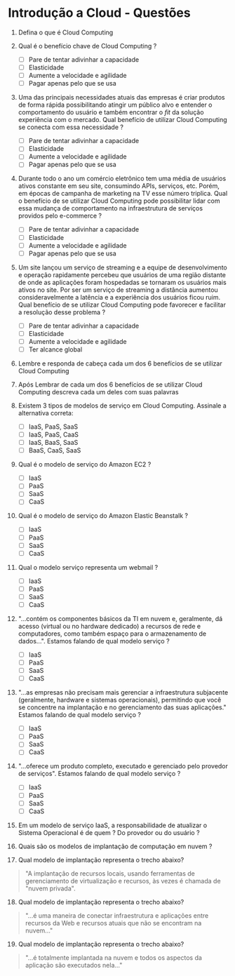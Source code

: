 


# Introdução a Cloud - Questões

 1. Defina o que é Cloud Computing

 2. Qual é o benefício chave de Cloud Computing ?

	 - [ ] Pare de tentar adivinhar a capacidade
	 - [ ] Elasticidade
	 - [ ] Aumente a velocidade e agilidade
	 - [ ] Pagar apenas pelo que se usa

 3. Uma das principais necessidades atuais das empresas é criar produtos de forma rápida possibilitando atingir um público alvo e entender o comportamento do usuário e também encontrar o *fit* da solução experiência com o mercado. Qual benefício de utilizar Cloud Computing se conecta com essa necessidade ?

	 - [ ] Pare de tentar adivinhar a capacidade
	 - [ ] Elasticidade
	 - [ ] Aumente a velocidade e agilidade
	 - [ ] Pagar apenas pelo que se usa

 4. Durante todo o ano um comércio eletrônico tem uma média de usuários ativos constante em seu site, consumindo APIs, serviços, etc. Porém, em épocas de campanha de marketing na TV esse número triplica. Qual o benefício de se utilizar Cloud Computing pode possibilitar lidar com essa mudança de comportamento na infraestrutura de serviços providos pelo e-commerce ?

	 - [ ] Pare de tentar adivinhar a capacidade
	 - [ ] Elasticidade
	 - [ ] Aumente a velocidade e agilidade
	 - [ ] Pagar apenas pelo que se usa

 5. Um site lançou um serviço de streaming e a equipe de desenvolvimento e operação rapidamente percebeu que usuários de uma região distante de onde as aplicações foram hospedadas se tornaram os usuários mais ativos no site. Por ser um serviço de streaming a distância aumentou consideravelmente a latência e a experiência dos usuários ficou ruim. Qual benefício de se utilizar Cloud Computing pode favorecer e facilitar a resolução desse problema ?

	 - [ ] Pare de tentar adivinhar a capacidade
	 - [ ] Elasticidade
	 - [ ] Aumente a velocidade e agilidade
	 - [ ] Ter alcance global

 6. Lembre e responda de cabeça cada um dos 6 benefícios de se utilizar Cloud Computing
	
 7. Após Lembrar de cada um dos 6 benefícios de se utilizar Cloud Computing descreva cada um deles com suas palavras

 8. Existem 3 tipos de modelos de serviço em Cloud Computing. Assinale a alternativa correta:

	 - [ ] IaaS, PaaS, SaaS
	 - [ ] IaaS, PaaS, CaaS
	 - [ ] IaaS, BaaS, SaaS
	 - [ ] BaaS, CaaS, SaaS

 9. Qual é o modelo de serviço do Amazon EC2 ?

	 - [ ] IaaS
	 - [ ] PaaS
	 - [ ] SaaS
	 - [ ] CaaS

 10. Qual é o modelo de serviço do Amazon Elastic Beanstalk ?

	 - [ ] IaaS
	 - [ ] PaaS
	 - [ ] SaaS
	 - [ ] CaaS

 11. Qual o modelo serviço representa um webmail ?

	 - [ ] IaaS
	 - [ ] PaaS
	 - [ ] SaaS
	 - [ ] CaaS

 12. "...contém os componentes básicos da TI em nuvem e, geralmente, dá acesso (virtual ou no hardware dedicado) a recursos de rede e computadores, como também espaço para o armazenamento de dados...". Estamos falando de qual modelo serviço ?

	 - [ ] IaaS
	 - [ ] PaaS
	 - [ ] SaaS
	 - [ ] CaaS

 13. "...as empresas não precisam mais gerenciar a infraestrutura subjacente (geralmente, hardware e sistemas operacionais), permitindo que você se concentre na implantação e no gerenciamento das suas aplicações." Estamos falando de qual modelo serviço ?

	 - [ ] IaaS
	 - [ ] PaaS
	 - [ ] SaaS
	 - [ ] CaaS

 14. "...oferece um produto completo, executado e gerenciado pelo provedor de serviços". Estamos falando de qual modelo serviço ?

	 - [ ] IaaS
	 - [ ] PaaS
	 - [ ] SaaS
	 - [ ] CaaS

 15. Em um modelo de serviço IaaS, a responsabilidade de atualizar o Sistema Operacional é de quem ? Do provedor ou do usuário ?

 16. Quais são os modelos de implantação de computação em nuvem ?

 17. Qual modelo de implantação representa o trecho abaixo?

> "A implantação de recursos locais, usando ferramentas de gerenciamento de virtualização e recursos, às vezes é chamada de "nuvem privada".
		
 18. Qual modelo de implantação representa o trecho abaixo?

> "...é uma maneira de conectar infraestrutura e aplicações entre recursos da Web e recursos atuais que não se encontram na nuvem..."

 19. Qual modelo de implantação representa o trecho abaixo?
> "...é totalmente implantada na nuvem e todos os aspectos da aplicação são executados nela..."
